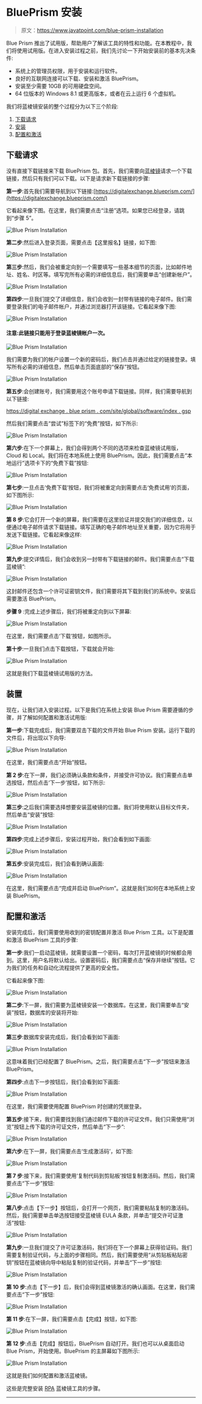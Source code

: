 # BluePrism 安装

> 原文：<https://www.javatpoint.com/blue-prism-installation>

Blue Prism 推出了试用版，帮助用户了解该工具的特性和功能。在本教程中，我们将使用试用版。在进入安装过程之前，我们先讨论一下开始安装前的基本先决条件:

*   系统上的管理员权限，用于安装和运行软件。
*   良好的互联网连接可以下载、安装和激活 BluePrism。
*   安装至少需要 10GB 的可用硬盘空间。
*   64 位版本的 Windows 8.1 或更高版本，或者在云上运行 6 个虚拟机。

我们将蓝棱镜安装的整个过程分为以下三个阶段:

1.  [下载请求](#Download)
2.  [安装](#Installation)
3.  [配置和激活](#Configuration)

## 下载请求

没有直接下载链接来下载 BluePrism 包。首先，我们需要向[蓝棱镜](blue-prism)请求一个下载链接，然后只有我们可以下载。以下是请求新下载链接的步骤:

**第一步**:首先我们需要导航到以下链接:[https://digitalexchange.blueprism.com/](https://digitalexchange.blueprism.com/)

它看起来像下图。在这里，我们需要点击“注册”选项。如果您已经登录，请跳到“步骤 5”。

![Blue Prism Installation](img/07b5e4c257c0f9d0fed5082c1dd0ac89.png)

**第二步**:然后进入登录页面，需要点击【这里报名】链接，如下图:

![Blue Prism Installation](img/8543671c318cb32d164dc3cafb0414d8.png)

**第三步**:然后，我们会被重定向到一个需要填写一些基本细节的页面，比如邮件地址、姓名、时区等。填写完所有必需的详细信息后，我们需要单击“创建新帐户”。

![Blue Prism Installation](img/65f49ac596d9ef8c3e96df0993c16585.png)

**第四步**:一旦我们提交了详细信息，我们会收到一封带有链接的电子邮件。我们需要登录我们的电子邮件帐户，并通过浏览器打开该链接。它看起来像下图:

![Blue Prism Installation](img/515db915ff57935fee941cf7f77bcfb2.png)

#### 注意:此链接只能用于登录蓝棱镜帐户一次。

![Blue Prism Installation](img/f901883b4221827ec022ff168b548114.png)

我们需要为我们的帐户设置一个新的密码后，我们点击并通过给定的链接登录。填写所有必需的详细信息，然后单击页面底部的“保存”按钮。

![Blue Prism Installation](img/aa410f9837695ddeb27d3a0348d40765.png)

**第五步**:会创建账号，我们需要用这个账号申请下载链接。同样，我们需要导航到以下链接:

[https://digital exchange . blue prism . com/site/global/software/index . gsp](https://digitalexchange.blueprism.com/site/global/software/index.gsp)

然后我们需要点击“尝试”标签下的“免费”按钮，如下所示:

![Blue Prism Installation](img/6870c6ab4921e91f71da987ba7afa62f.png)

**第六步**:在下一个屏幕上，我们会得到两个不同的选项来检查蓝棱镜试用版，Cloud 和 Local。我们将在本地系统上使用 BluePrism。因此，我们需要点击“本地运行”选项卡下的“免费下载”按钮:

![Blue Prism Installation](img/4e93fc09f4a0abd2c309731932b8ad66.png)

**第七步**:一旦点击‘免费下载’按钮，我们将被重定向到需要点击‘免费试用’的页面，如下图所示:

![Blue Prism Installation](img/ce7a76954cd907c40efa7e8a028d1dfe.png)

**第 8 步**:它会打开一个新的屏幕，我们需要在这里验证并提交我们的详细信息，以便通过电子邮件请求下载链接。填写正确的电子邮件地址至关重要，因为它将用于发送下载链接。它看起来像这样:

![Blue Prism Installation](img/0cadb9e9f4c37b2c106ce5859d535123.png)

**第九步**:提交详情后，我们会收到另一封带有下载链接的邮件。我们需要点击“下载蓝棱镜”:

![Blue Prism Installation](img/5c94d081b3e22f5af7364c552eef2f8b.png)

这封邮件还包含一个许可证密钥文件，我们需要将其下载到我们的系统中。安装后需要激活 BluePrism。

**步骤 9** :完成上述步骤后，我们将被重定向到以下屏幕:

![Blue Prism Installation](img/853667e147a8f0ee437bf5f1142cf546.png)

在这里，我们需要点击‘下载’按钮，如图所示。

**第十步**:一旦我们点击下载按钮，下载就会开始:

![Blue Prism Installation](img/d20a06462202fc1c0126b6a212bbb53f.png)

这就是我们下载蓝棱镜试用版的方法。

## 装置

现在，让我们进入安装过程。以下是我们在系统上安装 Blue Prism 需要遵循的步骤，并了解如何配置和激活试用版:

**第一步**:下载完成后，我们需要双击下载的文件开始 Blue Prism 安装。运行下载的文件后，将出现以下向导:

![Blue Prism Installation](img/65c99f315c816af2351e54bed6b6571a.png)

在这里，我们需要点击“开始”按钮。

**第 2 步**:在下一屏，我们必须确认条款和条件，并接受许可协议。我们需要点击单选按钮，然后点击‘下一步’按钮，如下所示:

![Blue Prism Installation](img/fb9b5cf9108fce4bd179790ef443bc34.png)

**第三步**:之后我们需要选择想要安装蓝棱镜的位置。我们将使用默认目标文件夹，然后单击“安装”按钮:

![Blue Prism Installation](img/78c6d0ef3195718203147d2718d1c4a2.png)

**第四步**:完成上述步骤后，安装过程开始，我们会看到如下画面:

![Blue Prism Installation](img/14dbe11cc31a01476b88cf8ea6dcc5f1.png)

**第五步**:安装完成后，我们会看到确认画面:

![Blue Prism Installation](img/3bd7ba38b49eca05b616114e7db65cee.png)

在这里，我们需要点击“完成并启动 BluePrism”。这就是我们如何在本地系统上安装 BluePrism。

## 配置和激活

安装完成后，我们需要使用收到的密钥配置并激活 Blue Prism 工具。以下是配置和激活 BluePrism 工具的步骤:

**第一步**:我们一启动蓝棱镜，就需要设置一个密码，每次打开蓝棱镜的时候都会用到。这里，用户名将默认给出。设置密码后，我们需要点击“保存并继续”按钮。它为我们的任务和自动化流程提供了更高的安全性。

它看起来像下图:

![Blue Prism Installation](img/498753b06eb3f4afa9cc0c9a11a5e2b5.png)

**第二步**:下一屏，我们需要为蓝棱镜安装一个数据库。在这里，我们需要单击“安装”按钮，数据库的安装将开始:

![Blue Prism Installation](img/85e5bd4d8738aec9345976d3fdebf408.png)

**第三步**:数据库安装完成后，我们会看到如下画面:

![Blue Prism Installation](img/d8c098b7098f8eb81aea374e0692c9c2.png)

这意味着我们已经配置了 BluePrism。之后，我们需要点击“下一步”按钮来激活 BluePrism。

**第四步**:点击下一步按钮后，我们会看到如下画面:

![Blue Prism Installation](img/982acfb949d943a9622e065055c95665.png)

在这里，我们需要使用配置 BluePrism 时创建的凭据登录。

**第五步**:接下来，我们需要找到我们通过邮件下载的许可证文件。我们只需使用“浏览”按钮上传下载的许可证文件，然后单击“下一步”:

![Blue Prism Installation](img/05940da01a9b46b30eb47d4e251e5856.png)

**第六步**:在下一屏，我们需要点击‘生成激活码’，如下图:

![Blue Prism Installation](img/1fc2e0c090fa7507e0f053ce94a49008.png)

**第 7 步**:接下来，我们需要使用‘复制代码到剪贴板’按钮复制激活码。然后，我们需要点击“下一步”按钮:

![Blue Prism Installation](img/7d318187930855fa1a030611a258c050.png)

**第八步**:点击【下一步】按钮后，会打开一个网页，我们需要粘贴复制的激活码。然后，我们需要单击单选按钮接受蓝棱镜 EULA 条款，并单击“提交许可证激活”按钮:

![Blue Prism Installation](img/ee3a5f053f69be69221f4cf8600a0a9b.png)

**第九步**:一旦我们提交了许可证激活码，我们将在下一个屏幕上获得验证码。我们需要复制验证代码，与上面的步骤相同。然后，我们需要使用“从剪贴板粘贴密钥”按钮在蓝棱镜向导中粘贴复制的验证代码，并单击“下一步”按钮:

![Blue Prism Installation](img/978f51eebe43e54bd24a10ab505b7e8d.png)

**第 10 步**:点击【下一步】后，我们会得到蓝棱镜激活的确认画面。在这里，我们需要点击“下一步”按钮:

![Blue Prism Installation](img/1c40faf74521de645dc15300f5a827f9.png)

**第 11 步**:在下一屏，我们需要点击【完成】按钮，如下图:

![Blue Prism Installation](img/c11f90f6f44e22e9158c9f11e9b54e86.png)

**第 12 步**:点击【完成】按钮后，BluePrism 自动打开。我们也可以从桌面启动 Blue Prism，开始使用。BluePrism 的主屏幕如下图所示:

![Blue Prism Installation](img/25a7aefe17455e99d802f3a78fe60c80.png)

这就是我们如何配置和激活蓝棱镜。

这些是完整安装 [RPA](https://www.javatpoint.com/rpa) 蓝棱镜工具的步骤。

* * *